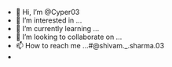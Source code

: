 - 👋 Hi, I’m @Cyper03
- 👀 I’m interested in ...
- 🌱 I’m currently learning ...
- 💞️ I’m looking to collaborate on ...
- 📫 How to reach me ...#@shivam._.sharma.03
- 
<!---
Cyper03/Cyper03 is a ✨ special ✨ repository because its `README.md` (this file) appears on your GitHub profile.
You can click the Preview link to take a look at your changes.
--->
